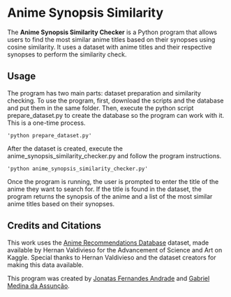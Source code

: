 # Anime Synopsis Similarity

The **Anime Synopsis Similarity Checker** is a Python program that allows users to find the most similar anime titles based on their synopses using cosine similarity. It uses a dataset with anime titles and their respective synopses to perform the similarity check.

## Usage
The program has two main parts: dataset preparation and similarity checking. To use the program, first, download the scripts and the database and put them in the same folder. Then, execute the python script prepare_dataset.py to create the database so the program can work with it. This is a one-time process.
    
    'python prepare_dataset.py'
   
After the dataset is created, execute the anime_synopsis_similarity_checker.py and follow the program instructions.
    
    'python anime_synopsis_similarity_checker.py'
    
Once the program is running, the user is prompted to enter the title of the anime they want to search for. If the title is found in the dataset, the program returns the synopsis of the anime and a list of the most similar anime titles based on their synopses.

## Credits and Citations 
This work uses the [Anime Recommendations Database](https://www.kaggle.com/datasets/hernan4444/anime-recommendation-database-2020) dataset, made available by Hernan Valdivieso for the Advancement of Science and Art on Kaggle. Special thanks to Hernan Valdivieso and the dataset creators for making this data available.

This program was created by [Jonatas Fernandes Andrade](https://github.com/JFA000) and [Gabriel Medina da Assunção](https://github.com/gabs4841).
